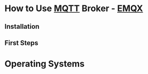 # How to Use [MQTT](https://mqtt.org/) Broker - [EMQX](https://www.emqx.com/en)

## Installation

## First Steps

# Operating Systems
